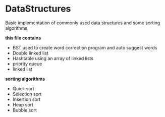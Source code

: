 # DataStructures

Basic implementation of commonly used data structures and some sorting algorithms


**this file contains**
- BST used to create word correction program and auto suggest words
- Double linked list
- Hashtable using an array of linked lists
- priority queue
- linked list

**sorting algorithms**
- Quick sort
- Selection sort
- Insertion sort
- Heap sort
- Bubble sort
